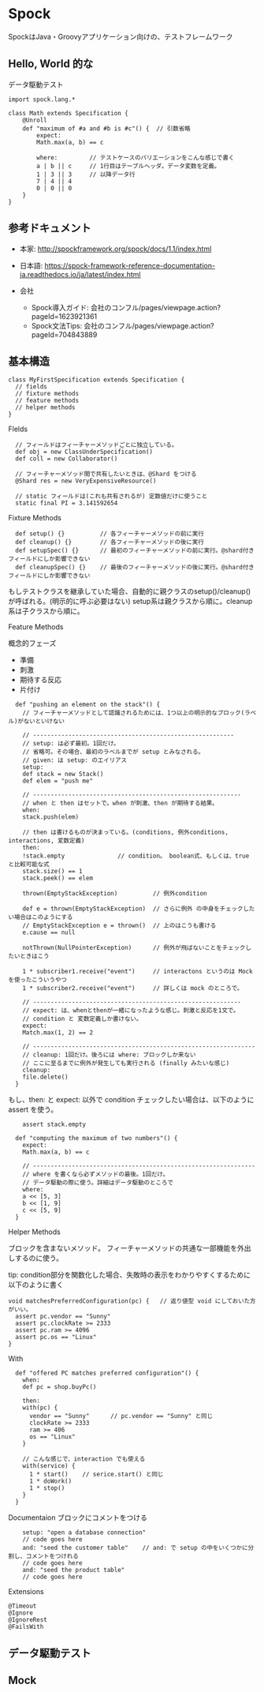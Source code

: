 # Spock

SpockはJava・Groovyアプリケーション向けの、テストフレームワーク

## Hello, World 的な

データ駆動テスト
```
import spock.lang.*

class Math extends Specification {
    @Unroll
    def "maximum of #a and #b is #c"() {  // 引数省略
        expect:
        Math.max(a, b) == c

        where:         // テストケースのバリエーションをこんな感じで書く
        a | b || c     // 1行目はテーブルヘッダ。データ変数を定義。
        1 | 3 || 3     // 以降データ行
        7 | 4 || 4
        0 | 0 || 0
    }
}
```


## 参考ドキュメント

- 本家: http://spockframework.org/spock/docs/1.1/index.html
- 日本語: https://spock-framework-reference-documentation-ja.readthedocs.io/ja/latest/index.html

- 会社
    - Spock導入ガイド: 会社のコンフル/pages/viewpage.action?pageId=1623921361
    - Spock文法Tips: 会社のコンフル/pages/viewpage.action?pageId=704843889



## 基本構造

```
class MyFirstSpecification extends Specification {
  // fields
  // fixture methods
  // feature methods
  // helper methods
}
```

Flelds

```
  // フィールドはフィーチャーメソッドごとに独立している。
  def obj = new ClassUnderSpecification()
  def coll = new Collaborator()

  // フィーチャーメソッド間で共有したいときは、@Shard をつける
  @Shard res = new VeryExpensiveResource()

  // static フィールドは(これも共有されるが) 定数値だけに使うこと
  static final PI = 3.141592654
```

Fixture Methods

```
  def setup() {}          // 各フィーチャーメソッドの前に実行
  def cleanup() {}        // 各フィーチャーメソッドの後に実行
  def setupSpec() {}      // 最初のフィーチャーメソッドの前に実行。@shard付きフィールドにしか影響できない
  def cleanupSpec() {}    // 最後のフィーチャーメソッドの後に実行。@shard付きフィールドにしか影響できない
```

もしテストクラスを継承していた場合、自動的に親クラスのsetup()/cleanup() が呼ばれる。(明示的に呼ぶ必要はない)
setup系は親クラスから順に。cleanup系は子クラスから順に。


Feature Methods

概念的フェーズ

- 準備
- 刺激
- 期待する反応
- 片付け


```
  def "pushing an element on the stack"() {
    // フィーチャーメソッドとして認識されるためには、1つ以上の明示的なブロック(ラベル)がないといけない

    // ---------------------------------------------------------
    // setup: は必ず最初。1回だけ。
    // 省略可。その場合、最初のラベルまでが setup とみなされる。
    // given: は setup: のエイリアス
    setup:      
    def stack = new Stack()
    def elem = "push me"

    // -----------------------------------------------------------
    // when と then はセットで。when が刺激、then が期待する結果。
    when:
    stack.push(elem)

    // then は書けるものが決まっている。(conditions, 例外conditions, interactions, 変数定義)
    then:
    !stack.empty               // condition。 boolean式、もしくは、true と比較可能な式    
    stack.size() == 1
    stack.peek() == elem

    thrown(EmptyStackException)          // 例外condition
    
    def e = thrown(EmptyStackException)  // さらに例外 の中身をチェックしたい場合はこのようにする
    // EmptyStackException e = thrown()  // 上のはこうも書ける
    e.cause == null

    notThrown(NullPointerException)      // 例外が飛ばないことをチェックしたいときはこう

    1 * subscriber1.receive("event")     // interactons というのは Mock を使ったこういうやつ
    1 * subscriber2.receive("event")     // 詳しくは mock のところで。

    // -----------------------------------------------------------
    // expect: は、whenとthenが一緒になったような感じ。刺激と反応を1文で。
    // condition と 変数定義しか書けない。
    expect:
    Match.max(1, 2) == 2

    // ---------------------------------------------------------------
    // cleanup: 1回だけ。後ろには where: ブロックしか来ない
    // ここに至るまでに例外が発生しても実行される (finally みたいな感じ)
    cleanup:
    file.delete()
  }
```

もし、then: と expect: 以外で condition チェックしたい場合は、以下のように assert を使う。

```
    assert stack.empty
```

```
  def "computing the maximum of two numbers"() {
    expect:
    Math.max(a, b) == c

    // ---------------------------------------------------------------
    // where を書くなら必ずメソッドの最後。1回だけ。
    // データ駆動の際に使う。詳細はデータ駆動のところで
    where:
    a << [5, 3]
    b << [1, 9]
    c << [5, 9]
  }
```

Helper Methods

ブロックを含まないメソッド。
フィーチャーメソッドの共通な一部機能を外出しするのに使う。

tip: condition部分を関数化した場合、失敗時の表示をわかりやすくするために以下のように書く
```
void matchesPreferredConfiguration(pc) {   // 返り値型 void にしておいた方がいい。
  assert pc.vendor == "Sunny"
  assert pc.clockRate >= 2333
  assert pc.ram >= 4096
  assert pc.os == "Linux"
}
```

With

```
  def "offered PC matches preferred configuration"() {
    when:
    def pc = shop.buyPc()

    then:
    with(pc) {
      vendor == "Sunny"      // pc.vendor == "Sunny" と同じ
      clockRate >= 2333
      ram >= 406
      os == "Linux"
    }

    // こんな感じで、interaction でも使える
    with(service) {
      1 * start()    // serice.start() と同じ
      1 * doWork()   
      1 * stop()
    }
  }

```

Documentaion ブロックにコメントをつける

```
    setup: "open a database connection"
    // code goes here
    and: "seed the customer table"    // and: で setup の中をいくつかに分割し、コメントをつけれる
    // code goes here
    and: "seed the product table"
    // code goes here
```

Extensions
```
@Timeout
@Ignore
@IgnoreRest
@FailsWith

```


## データ駆動テスト





## Mock



